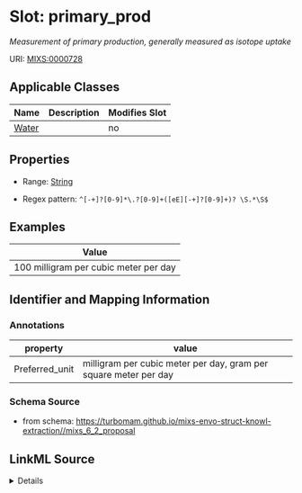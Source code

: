 # Slot: primary_prod


_Measurement of primary production, generally measured as isotope uptake_



URI: [MIXS:0000728](https://w3id.org/mixs/0000728)



<!-- no inheritance hierarchy -->




## Applicable Classes

| Name | Description | Modifies Slot |
| --- | --- | --- |
[Water](Water.md) |  |  no  |







## Properties

* Range: [String](String.md)

* Regex pattern: `^[-+]?[0-9]*\.?[0-9]+([eE][-+]?[0-9]+)? \S.*\S$`






## Examples

| Value |
| --- |
| 100 milligram per cubic meter per day |

## Identifier and Mapping Information





### Annotations

| property | value |
| --- | --- |
| Preferred_unit | milligram per cubic meter per day, gram per square meter per day |



### Schema Source


* from schema: https://turbomam.github.io/mixs-envo-struct-knowl-extraction//mixs_6_2_proposal




## LinkML Source

<details>
```yaml
name: primary_prod
annotations:
  Preferred_unit:
    tag: Preferred_unit
    value: milligram per cubic meter per day, gram per square meter per day
description: Measurement of primary production, generally measured as isotope uptake
title: primary production
notes:
- primary
- production
examples:
- value: 100 milligram per cubic meter per day
from_schema: https://turbomam.github.io/mixs-envo-struct-knowl-extraction//mixs_6_2_proposal
rank: 1000
slot_uri: MIXS:0000728
multivalued: false
alias: primary_prod
domain_of:
- Water
range: string
required: false
recommended: false
pattern: ^[-+]?[0-9]*\.?[0-9]+([eE][-+]?[0-9]+)? \S.*\S$

```
</details>